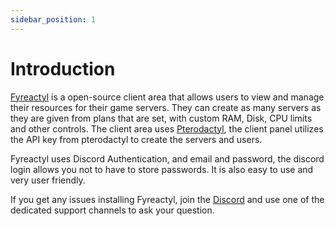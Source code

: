 ```yaml
---
sidebar_position: 1
---
```


# Introduction

[Fyreactyl](https://github.com/FyreHub/Fyreactyl) is a open-source client area that allows users to view and manage their resources for their game servers. They can create as many servers as they are given from plans that are set, with custom RAM, Disk, CPU limits and other controls. The client area uses [Pterodactyl](https://pterodactyl.io/), the client panel utilizes the API key from pterodactyl to create the servers and users.

Fyreactyl uses Discord Authentication, and email and password, the discord login allows you not to have to store passwords. It is also easy to use and very user friendly.

If you get any issues installing Fyreactyl, join the [Discord](https://discord.gg/sXWE8gJrt3) and use one of the dedicated support channels to ask your question.
